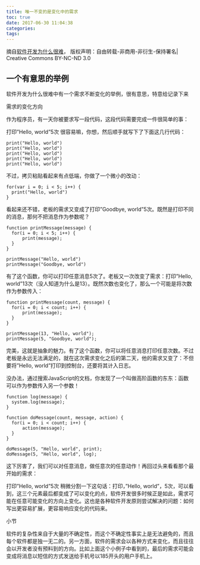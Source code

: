 ```yaml
---
title: 唯一不变的是变化中的需求
toc: true
date: 2017-06-30 11:04:38
categories:
tags:
---
```


摘自[软件开发为什么很难](http://icodeit.org/2017/01/why-software-is-complex/)， 版权声明：自由转载-非商用-非衍生-保持署名| Creative Commons BY-NC-ND 3.0

## 一个有意思的举例
软件开发为什么很难中有一个需求不断变化的举例，很有意思，特意给记录下来  

需求的变化方向

作为程序员，有一天你被要求写一段代码，这段代码需要完成一件很简单的事：

打印”Hello, world”5次
很容易嘛，你想，然后顺手就写下了下面这几行代码：
```
print("Hello, world")
print("Hello, world")
print("Hello, world")
print("Hello, world")
print("Hello, world")
```
<!---more--->
不过，拷贝粘贴看起来有点低端，你做了一个微小的改动：
```
for(var i = 0; i < 5; i++) {
  print("Hello, world")
}
```
看起来还不错，老板的需求又变成了打印”Goodbye, world”5次。既然是打印不同的消息，那何不把消息作为参数呢？
```
function printMessage(message) {
  for(i = 0; i < 5; i++) {
      print(message);
  }
}

printMessage("Hello, world")
printMessage("Goodbye, world")
```
有了这个函数，你可以打印任意消息5次了。老板又一次改变了需求：打印”Hello, world”13次（没人知道为什么是13）。既然次数也变化了，那么一个可能是将次数作为参数传入：
```
function printMessage(count, message) {
  for(i = 0; i < count; i++) {
      print(message);
  }
}

printMessage(13, "Hello, world");
printMessage(5, "Goodbye, world");
```
完美，这就是抽象的魅力。有了这个函数，你可以将任意消息打印任意次数。不过老板是永远无法满足的，就在这次需求变化之后的第二天，他的需求又变了：不但要将”Hello, world”打印到控制台，还要将其计入日志。

没办法，通过搜索JavaScript的文档，你发现了一个叫做高阶函数的东东：函数可以作为参数传入另一个参数！

```
function log(message) {
  system.log(message);
}

function doMessage(count, message, action) {
  for(i = 0; i < count; i++) {
      action(message);
  }
}

doMessage(5, "Hello, world", print);
doMessage(5, "Hello, world", log);
```
这下厉害了，我们可以对任意消息，做任意次的任意动作！再回过头来看看那个最开始的需求：

打印”Hello, world”5次
稍微分割一下这句话：打印，”Hello, world”，5次，可以看到，这三个元素最后都变成了可以变化的点，软件开发很多时候正是如此，需求可能在任意可能变化的方向上变化。这也是各种软件开发原则尝试解决的问题：如何写出更容易扩展，更容易响应变化的代码来。

小节

软件的复杂性来自于大量的不确定性，而这个不确定性事实上是无法避免的，而且每个软件都是独一无二的。另一方面，软件的需求会以各种方式来变化，而且往往会以开发者没有预料到的方向。比如上面这个小例子中看到的，最后的需求可能会变成将消息以短信的方式发送给手机号以185开头的用户手机上。
